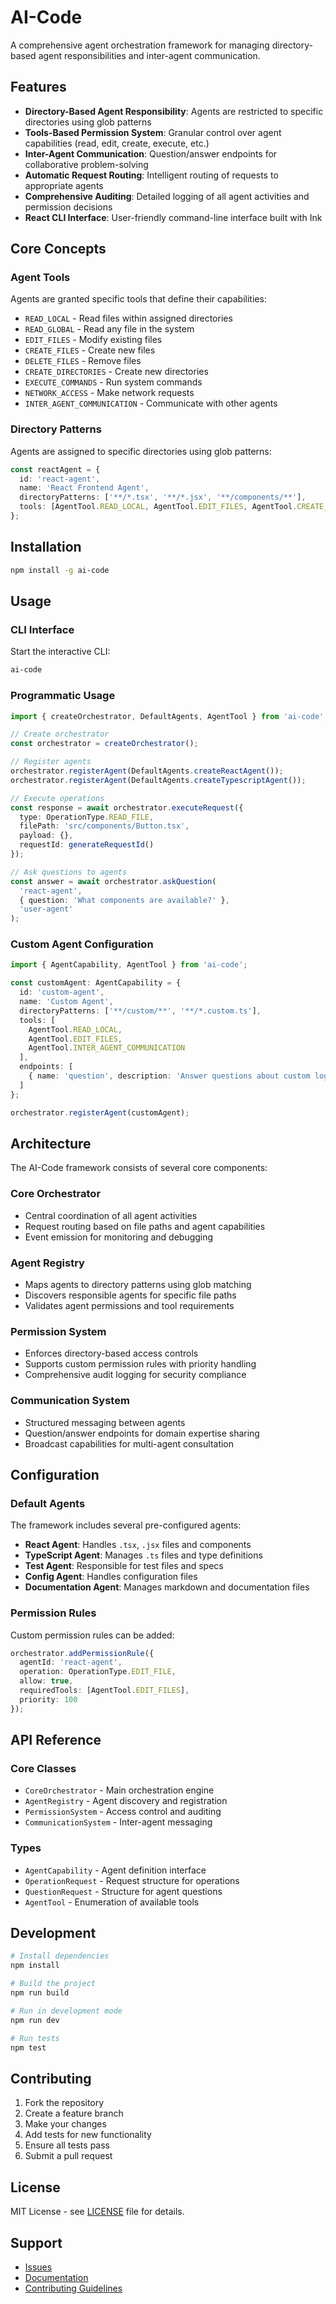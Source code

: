 # AI-Code

A comprehensive agent orchestration framework for managing directory-based agent responsibilities and inter-agent communication.

## Features

- **Directory-Based Agent Responsibility**: Agents are restricted to specific directories using glob patterns
- **Tools-Based Permission System**: Granular control over agent capabilities (read, edit, create, execute, etc.)
- **Inter-Agent Communication**: Question/answer endpoints for collaborative problem-solving
- **Automatic Request Routing**: Intelligent routing of requests to appropriate agents
- **Comprehensive Auditing**: Detailed logging of all agent activities and permission decisions
- **React CLI Interface**: User-friendly command-line interface built with Ink

## Core Concepts

### Agent Tools

Agents are granted specific tools that define their capabilities:

- `READ_LOCAL` - Read files within assigned directories
- `READ_GLOBAL` - Read any file in the system
- `EDIT_FILES` - Modify existing files
- `CREATE_FILES` - Create new files
- `DELETE_FILES` - Remove files
- `CREATE_DIRECTORIES` - Create new directories
- `EXECUTE_COMMANDS` - Run system commands
- `NETWORK_ACCESS` - Make network requests
- `INTER_AGENT_COMMUNICATION` - Communicate with other agents

### Directory Patterns

Agents are assigned to specific directories using glob patterns:

```typescript
const reactAgent = {
  id: 'react-agent',
  name: 'React Frontend Agent',
  directoryPatterns: ['**/*.tsx', '**/*.jsx', '**/components/**'],
  tools: [AgentTool.READ_LOCAL, AgentTool.EDIT_FILES, AgentTool.CREATE_FILES]
};
```

## Installation

```bash
npm install -g ai-code
```

## Usage

### CLI Interface

Start the interactive CLI:

```bash
ai-code
```

### Programmatic Usage

```typescript
import { createOrchestrator, DefaultAgents, AgentTool } from 'ai-code';

// Create orchestrator
const orchestrator = createOrchestrator();

// Register agents
orchestrator.registerAgent(DefaultAgents.createReactAgent());
orchestrator.registerAgent(DefaultAgents.createTypescriptAgent());

// Execute operations
const response = await orchestrator.executeRequest({
  type: OperationType.READ_FILE,
  filePath: 'src/components/Button.tsx',
  payload: {},
  requestId: generateRequestId()
});

// Ask questions to agents
const answer = await orchestrator.askQuestion(
  'react-agent',
  { question: 'What components are available?' },
  'user-agent'
);
```

### Custom Agent Configuration

```typescript
import { AgentCapability, AgentTool } from 'ai-code';

const customAgent: AgentCapability = {
  id: 'custom-agent',
  name: 'Custom Agent',
  directoryPatterns: ['**/custom/**', '**/*.custom.ts'],
  tools: [
    AgentTool.READ_LOCAL,
    AgentTool.EDIT_FILES,
    AgentTool.INTER_AGENT_COMMUNICATION
  ],
  endpoints: [
    { name: 'question', description: 'Answer questions about custom logic' }
  ]
};

orchestrator.registerAgent(customAgent);
```

## Architecture

The AI-Code framework consists of several core components:

### Core Orchestrator
- Central coordination of all agent activities
- Request routing based on file paths and agent capabilities
- Event emission for monitoring and debugging

### Agent Registry
- Maps agents to directory patterns using glob matching
- Discovers responsible agents for specific file paths
- Validates agent permissions and tool requirements

### Permission System
- Enforces directory-based access controls
- Supports custom permission rules with priority handling
- Comprehensive audit logging for security compliance

### Communication System
- Structured messaging between agents
- Question/answer endpoints for domain expertise sharing
- Broadcast capabilities for multi-agent consultation

## Configuration

### Default Agents

The framework includes several pre-configured agents:

- **React Agent**: Handles `.tsx`, `.jsx` files and components
- **TypeScript Agent**: Manages `.ts` files and type definitions
- **Test Agent**: Responsible for test files and specs
- **Config Agent**: Handles configuration files
- **Documentation Agent**: Manages markdown and documentation files

### Permission Rules

Custom permission rules can be added:

```typescript
orchestrator.addPermissionRule({
  agentId: 'react-agent',
  operation: OperationType.EDIT_FILE,
  allow: true,
  requiredTools: [AgentTool.EDIT_FILES],
  priority: 100
});
```

## API Reference

### Core Classes

- `CoreOrchestrator` - Main orchestration engine
- `AgentRegistry` - Agent discovery and registration
- `PermissionSystem` - Access control and auditing
- `CommunicationSystem` - Inter-agent messaging

### Types

- `AgentCapability` - Agent definition interface
- `OperationRequest` - Request structure for operations
- `QuestionRequest` - Structure for agent questions
- `AgentTool` - Enumeration of available tools

## Development

```bash
# Install dependencies
npm install

# Build the project
npm run build

# Run in development mode
npm run dev

# Run tests
npm test
```

## Contributing

1. Fork the repository
2. Create a feature branch
3. Make your changes
4. Add tests for new functionality
5. Ensure all tests pass
6. Submit a pull request

## License

MIT License - see [LICENSE](LICENSE) file for details.

## Support

- [Issues](https://github.com/mgorunuch/ai-code/issues)
- [Documentation](https://github.com/mgorunuch/ai-code#readme)
- [Contributing Guidelines](CONTRIBUTING.md)